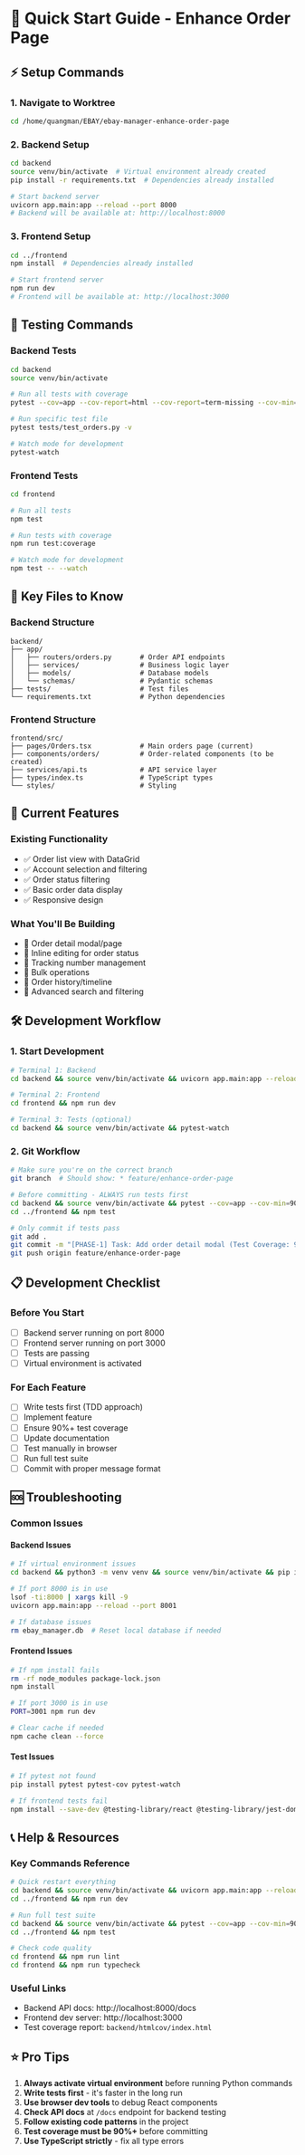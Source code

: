 # 🚀 Quick Start Guide - Enhance Order Page

## ⚡ Setup Commands

### 1. Navigate to Worktree
```bash
cd /home/quangman/EBAY/ebay-manager-enhance-order-page
```

### 2. Backend Setup
```bash
cd backend
source venv/bin/activate  # Virtual environment already created
pip install -r requirements.txt  # Dependencies already installed

# Start backend server
uvicorn app.main:app --reload --port 8000
# Backend will be available at: http://localhost:8000
```

### 3. Frontend Setup
```bash
cd ../frontend
npm install  # Dependencies already installed

# Start frontend server
npm run dev
# Frontend will be available at: http://localhost:3000
```

## 🧪 Testing Commands

### Backend Tests
```bash
cd backend
source venv/bin/activate

# Run all tests with coverage
pytest --cov=app --cov-report=html --cov-report=term-missing --cov-min=90

# Run specific test file
pytest tests/test_orders.py -v

# Watch mode for development
pytest-watch
```

### Frontend Tests
```bash
cd frontend

# Run all tests
npm test

# Run tests with coverage
npm run test:coverage

# Watch mode for development
npm test -- --watch
```

## 📁 Key Files to Know

### Backend Structure
```
backend/
├── app/
│   ├── routers/orders.py       # Order API endpoints
│   ├── services/               # Business logic layer
│   ├── models/                 # Database models
│   └── schemas/                # Pydantic schemas
├── tests/                      # Test files
└── requirements.txt            # Python dependencies
```

### Frontend Structure
```
frontend/src/
├── pages/Orders.tsx            # Main orders page (current)
├── components/orders/          # Order-related components (to be created)
├── services/api.ts             # API service layer
├── types/index.ts              # TypeScript types
└── styles/                     # Styling
```

## 🎯 Current Features

### Existing Functionality
- ✅ Order list view with DataGrid
- ✅ Account selection and filtering
- ✅ Order status filtering
- ✅ Basic order data display
- ✅ Responsive design

### What You'll Be Building
- 🔄 Order detail modal/page
- 🔄 Inline editing for order status
- 🔄 Tracking number management
- 🔄 Bulk operations
- 🔄 Order history/timeline
- 🔄 Advanced search and filtering

## 🛠️ Development Workflow

### 1. Start Development
```bash
# Terminal 1: Backend
cd backend && source venv/bin/activate && uvicorn app.main:app --reload

# Terminal 2: Frontend  
cd frontend && npm run dev

# Terminal 3: Tests (optional)
cd backend && source venv/bin/activate && pytest-watch
```

### 2. Git Workflow
```bash
# Make sure you're on the correct branch
git branch  # Should show: * feature/enhance-order-page

# Before committing - ALWAYS run tests first
cd backend && source venv/bin/activate && pytest --cov=app --cov-min=90
cd ../frontend && npm test

# Only commit if tests pass
git add .
git commit -m "[PHASE-1] Task: Add order detail modal (Test Coverage: 92%)"
git push origin feature/enhance-order-page
```

## 📋 Development Checklist

### Before You Start
- [ ] Backend server running on port 8000
- [ ] Frontend server running on port 3000
- [ ] Tests are passing
- [ ] Virtual environment is activated

### For Each Feature
- [ ] Write tests first (TDD approach)
- [ ] Implement feature
- [ ] Ensure 90%+ test coverage
- [ ] Update documentation
- [ ] Test manually in browser
- [ ] Run full test suite
- [ ] Commit with proper message format

## 🆘 Troubleshooting

### Common Issues

#### Backend Issues
```bash
# If virtual environment issues
cd backend && python3 -m venv venv && source venv/bin/activate && pip install -r requirements.txt

# If port 8000 is in use
lsof -ti:8000 | xargs kill -9
uvicorn app.main:app --reload --port 8001

# If database issues
rm ebay_manager.db  # Reset local database if needed
```

#### Frontend Issues
```bash
# If npm install fails
rm -rf node_modules package-lock.json
npm install

# If port 3000 is in use
PORT=3001 npm run dev

# Clear cache if needed
npm cache clean --force
```

#### Test Issues
```bash
# If pytest not found
pip install pytest pytest-cov pytest-watch

# If frontend tests fail
npm install --save-dev @testing-library/react @testing-library/jest-dom
```

## 📞 Help & Resources

### Key Commands Reference
```bash
# Quick restart everything
cd backend && source venv/bin/activate && uvicorn app.main:app --reload &
cd ../frontend && npm run dev

# Run full test suite
cd backend && source venv/bin/activate && pytest --cov=app --cov-min=90
cd ../frontend && npm test

# Check code quality
cd frontend && npm run lint
cd frontend && npm run typecheck
```

### Useful Links
- Backend API docs: http://localhost:8000/docs
- Frontend dev server: http://localhost:3000
- Test coverage report: `backend/htmlcov/index.html`

## ⭐ Pro Tips

1. **Always activate virtual environment** before running Python commands
2. **Write tests first** - it's faster in the long run
3. **Use browser dev tools** to debug React components
4. **Check API docs** at `/docs` endpoint for backend testing
5. **Follow existing code patterns** in the project
6. **Test coverage must be 90%+** before committing
7. **Use TypeScript strictly** - fix all type errors
